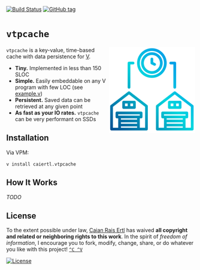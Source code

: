 [![Build Status][travis-shield]][travis-url]
[![GitHub tag][tag-shield]][tag-url]

# `vtpcache`

<img src="new-01.svg" height="230px" align="right"/>

`vtpcache` is a key-value, time-based cache with data persistence for [V][vlang].

- **Tiny.** Implemented in less than 150 SLOC
- **Simple.** Easily embeddable on any V program with few LOC (see [example.v][example])
- **Persistent.** Saved data can be retrieved at any given point
- **As fast as your IO rates.** `vtpcache` can be very performant on SSDs

[vlang]: https://vlang.io
[example]: /example.v

[travis-shield]: https://img.shields.io/travis/caian-org/vtpcache.svg?logo=travis-ci&logoColor=FFF&style=flat-square
[travis-url]: https://travis-ci.org/caian-org/vtpcache

[tag-shield]: https://img.shields.io/github/tag/caian-org/vtpcache.svg?logo=git&logoColor=FFF&style=flat-square
[tag-url]: https://github.com/caian-org/vtpcache/releases


## Installation

Via VPM:

```
v install caiertl.vtpcache
```


## How It Works

*TODO*


## License

To the extent possible under law, [Caian Rais Ertl][me] has waived __all
copyright and related or neighboring rights to this work__. In the spirit of
_freedom of information_, I encourage you to fork, modify, change, share, or do
whatever you like with this project! [`^C ^V`][kopimi-url]

[![License][cc-shield]][cc-url]

[me]: https://github.com/caiertl
[cc-shield]: https://forthebadge.com/images/badges/cc-0.svg
[cc-url]: http://creativecommons.org/publicdomain/zero/1.0

[kopimi-url]: https://kopimi.com
